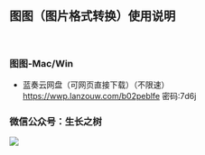 
## 图图（图片格式转换）使用说明
<br>

### 图图-Mac/Win
- 蓝奏云网盘（可网页直接下载）（不限速）
https://wwp.lanzouw.com/b02peblfe 密码:7d6j

### 微信公众号：生长之树
![](https://jasonmin.github.io/newsky/assets/qrcode_for.jpg)



<head>
    <link rel="stylesheet" type="text/css" href="../style/style.css">
</head>